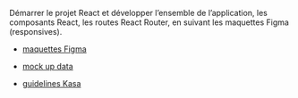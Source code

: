Démarrer le projet React et développer l’ensemble de l’application, les composants React, les routes React Router, en suivant les maquettes Figma (responsives).

- [maquettes Figma](https://www.figma.com/file/2BZEoBhyxt5IwZgRn0wGsL/Kasa_FR?type=design&node-id=0-1&mode=design&t=1KgUwWWFtuAVbsJ5-0)

- [mock up data](https://s3-eu-west-1.amazonaws.com/course.oc-static.com/projects/Front-End+V2/P9+React+1/logements.json)

- [guidelines Kasa](https://course.oc-static.com/projects/D%C3%A9veloppeur+Web/IW_P8+React+Kasa/Kasa+coding+guidelines+-+IW+-+DW.pdf)
